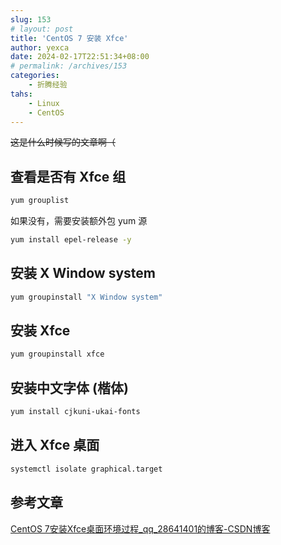 ```yaml
---
slug: 153
# layout: post
title: 'CentOS 7 安装 Xfce'
author: yexca
date: 2024-02-17T22:51:34+08:00
# permalink: /archives/153
categories:
    - 折腾经验
tahs:
    - Linux
    - CentOS
---
```


~~这是什么时候写的文章啊（~~

## 查看是否有 Xfce 组

```bash
yum grouplist
```

如果没有，需要安装额外包 yum 源

```bash
yum install epel-release -y
```

## 安装 X Window system

```bash
yum groupinstall "X Window system"
```

## 安装 Xfce

```bash
yum groupinstall xfce
```

## 安装中文字体 (楷体)

```bash
yum install cjkuni-ukai-fonts
```

## 进入 Xfce 桌面

```bash
systemctl isolate graphical.target
```

## 参考文章

[CentOS 7安装Xfce桌面环境过程_qq_28641401的博客-CSDN博客](https://blog.csdn.net/qq_28641401/article/details/99428192)

